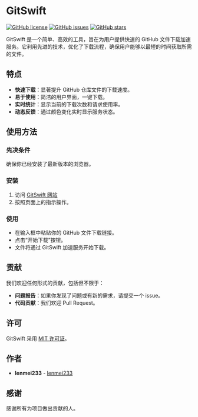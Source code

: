 # GitSwift
[![GitHub license](https://img.shields.io/badge/license-MIT-blue.svg)](https://github.com/3371455651/gitswift/blob/master/LICENSE)
[![GitHub issues](https://img.shields.io/github/issues/yourusername/gitswift.svg)](https://github.com/3371455651/gitswift/issues)
[![GitHub stars](https://img.shields.io/github/stars/yourusername/gitswift.svg)](https://github.com/3371455651/gitswift/stargazers)

GitSwift 是一个简单、高效的工具，旨在为用户提供快速的 GitHub 文件下载加速服务。它利用先进的技术，优化了下载流程，确保用户能够以最短的时间获取所需的文件。

## 特点

- **快速下载**：显著提升 GitHub 仓库文件的下载速度。
- **易于使用**：简洁的用户界面，一键下载。
- **实时统计**：显示当前的下载次数和请求使用率。
- **动态反馈**：通过颜色变化实时显示服务状态。

## 使用方法

### 先决条件

确保你已经安装了最新版本的浏览器。

### 安装

1. 访问 [GitSwift 网站](https://yourwebsite.com)
2. 按照页面上的指示操作。

### 使用

- 在输入框中粘贴你的 GitHub 文件下载链接。
- 点击“开始下载”按钮。
- 文件将通过 GitSwift 加速服务开始下载。

## 贡献

我们欢迎任何形式的贡献，包括但不限于：
- **问题报告**：如果你发现了问题或有新的需求，请提交一个 issue。
- **代码贡献**：我们欢迎 Pull Request。

## 许可

GitSwift 采用 [MIT 许可证](https://github.com/3371455651/githubswift/blob/master/LICENSE)。

## 作者

- **lenmei233** - [lenmei233](https://github.com/3371455651)

## 感谢

感谢所有为项目做出贡献的人。
